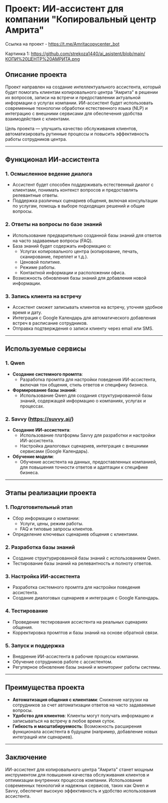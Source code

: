 
# Проект: ИИ-ассистент для компании "Копировальный центр Амрита"

Ссылка на проект - https://t.me/Amritacopycenter_bot

Картинка 1: https://github.com/strekoza1440/ai_asistent/blob/main/КОПИ%20ЦЕНТР%20АМРИТА.png


## Описание проекта

Проект направлен на создание интеллектуального ассистента, который будет помогать клиентам копировального центра "Амрита" в решении их вопросов, записи на встречи и предоставлении актуальной информации о услугах компании. ИИ-ассистент будет использовать современные технологии обработки естественного языка (NLP) и интеграцию с внешними сервисами для обеспечения удобства взаимодействия с клиентами.

Цель проекта — улучшить качество обслуживания клиентов, автоматизировать рутинные процессы и повысить эффективность работы сотрудников центра.

---

## Функционал ИИ-ассистента

### 1. **Осмысленное ведение диалога**
   - Ассистент будет способен поддерживать естественный диалог с клиентами, понимать контекст вопросов и предоставлять релевантные ответы.
   - Поддержка различных сценариев общения, включая консультации по услугам, помощь в выборе подходящих решений и общие вопросы.

### 2. **Ответы на вопросы по базе знаний**
   - Использование предварительно созданной базы знаний для ответов на часто задаваемые вопросы (FAQ).
   - База знаний будет содержать информацию о:
     - Услугах копировального центра (копирование, печать, сканирование, переплет и т.д.).
     - Ценовой политике.
     - Режиме работы.
     - Контактной информации и расположении офиса.
   - Возможность обновления базы знаний для добавления новой информации.

### 3. **Запись клиента на встречу**
   - Ассистент сможет записывать клиентов на встречу, уточняя удобное время и дату.
   - Интеграция с Google Календарь для автоматического добавления встреч в расписание сотрудников.
   - Отправка подтверждения о записи клиенту через email или SMS.

---

## Используемые сервисы

### 1. **Qwen**
   - **Создание системного промпта**:
     - Разработка промпта для настройки поведения ИИ-ассистента, включая тон общения, стиль ответов и специфику бизнеса.
   - **Формирование базы знаний**:
     - Использование Qwen для создания структурированной базы знаний, содержащей информацию о компаниях, услугах и процессах.

### 2. **Savvy (https://suvvy.ai/)**
   - **Создание ИИ-ассистента**:
     - Использование платформы Savvy для разработки и настройки ИИ-ассистента.
     - Настройка диалоговых сценариев, интеграция с внешними сервисами (Google Календарь).
   - **Обучение модели**:
     - Обучение ассистента на данных, предоставленных компанией, для повышения точности ответов и адаптации к специфике бизнеса.

---

## Этапы реализации проекта

### 1. **Подготовительный этап**
   - Сбор информации о компании:
     - Услуги, цены, режим работы.
     - FAQ и типовые запросы клиентов.
   - Определение ключевых сценариев общения с клиентами.

### 2. **Разработка базы знаний**
   - Создание структурированной базы знаний с использованием Qwen.
   - Тестирование базы знаний на релевантность и полноту ответов.

### 3. **Настройка ИИ-ассистента**
   - Разработка системного промпта для настройки поведения ассистента.
   - Создание диалоговых сценариев и интеграция с Google Календарь.

### 4. **Тестирование**
   - Проведение тестирования ассистента на реальных сценариях общения.
   - Корректировка промптов и базы знаний на основе обратной связи.

### 5. **Запуск и поддержка**
   - Внедрение ИИ-ассистента в рабочие процессы компании.
   - Обучение сотрудников работе с ассистентом.
   - Регулярное обновление базы знаний и мониторинг работы системы.

---

## Преимущества проекта

- **Автоматизация общения с клиентами**: Снижение нагрузки на сотрудников за счет автоматизации ответов на часто задаваемые вопросы.
- **Удобство для клиентов**: Клиенты могут получать информацию и записываться на встречу в любое время суток.
- **Гибкость и масштабируемость**: Возможность расширения функционала ассистента в будущем (например, добавление новых интеграций или сценариев).

---

## Заключение

ИИ-ассистент для копировального центра "Амрита" станет мощным инструментом для повышения качества обслуживания клиентов и оптимизации внутренних процессов компании. Использование современных технологий и надежных сервисов, таких как Qwen и Savvy, обеспечит высокую эффективность и удобство использования ассистента.
```
